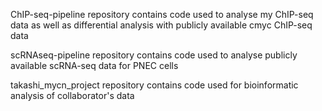 ChIP-seq-pipeline repository contains code used to analyse my ChIP-seq data as well as differential analysis with publicly available cmyc ChIP-seq data

scRNAseq-pipeline repository contains code used to analyse publicly available scRNA-seq data for PNEC cells

takashi_mycn_project repository contains code used for bioinformatic analysis of collaborator's data